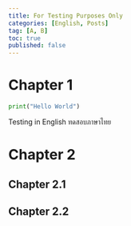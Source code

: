 ```yaml
---
title: For Testing Purposes Only
categories: [English, Posts]
tag: [A, B]
toc: true
published: false
---
```


# Chapter 1

```python
print("Hello World")
```

Testing in English
ทดสอบภาษาไทย

# Chapter 2

## Chapter 2.1

## Chapter 2.2


